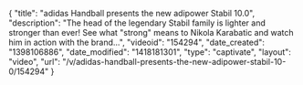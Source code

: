 {
    "title": "adidas Handball presents the new adipower Stabil 10.0",
    "description": "The head of the legendary Stabil family is lighter and stronger than ever! See what \"strong\" means to Nikola Karabatic and watch him in action with the brand...",
    "videoid": "154294",
    "date_created": "1398106886",
    "date_modified": "1418181301",
    "type": "captivate",
    "layout": "video",
    "url": "\/v\/adidas-handball-presents-the-new-adipower-stabil-10-0\/154294"
}